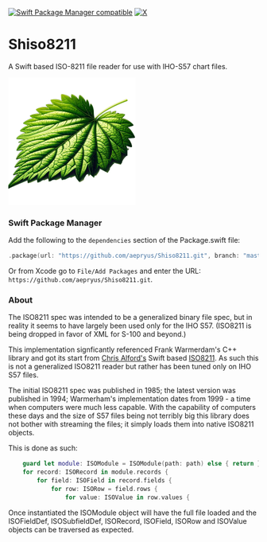 [![Swift Package Manager compatible](https://img.shields.io/badge/SPM-compatible-brightgreen.svg)](https://github.com/apple/swift-package-manager)
[![X](https://img.shields.io/badge/X-@JoeCharlier-blue.svg?style=flat)](http://twitter.com/JoeCharlier)
# Shiso8211

A Swift based ISO-8211 file reader for use with IHO-S57 chart files.

![Shiso](Shiso256.png)
### Swift Package Manager

Add the following to the ```dependencies``` section of the Package.swift file:
```swift
.package(url: "https://github.com/aepryus/Shiso8211.git", branch: "master"),
```

Or from Xcode go to `File/Add Packages` and enter the URL: `https://github.com/aepryus/Shiso8211.git`.

### About

The ISO8211 spec was intended to be a generalized binary file spec, but in reality it seems to have largely been used only for the IHO S57.  (ISO8211 is being dropped in favor of XML for S-100 and beyond.)

This implementation signficantly referenced Frank Warmerdam's C++ library and got its start from [Chris Alford's](https://github.com/chrisvalford) Swift based [ISO8211](https://github.com/chrisvalford/ISO8211).  As such this is not a generalized ISO8211 reader but rather has been tuned only on IHO S57 files.

The initial ISO8211 spec was published in 1985; the latest version was published in 1994; Warmerham's implementation dates from 1999 - a time when computers were much less capable.  With the capability of computers these days and the size of S57 files being not terribly big this library does not bother with streaming the files; it simply loads them into native ISO8211 objects.

This is done as such:

```swift
    guard let module: ISOModule = ISOModule(path: path) else { return }
    for record: ISORecord in module.records {
        for field: ISOField in record.fields {
            for row: ISORow = field.rows {
                for value: ISOValue in row.values {
```

Once instantiated the ISOModule object will have the full file loaded and the ISOFieldDef, ISOSubfieldDef, ISORecord, ISOField, ISORow and ISOValue objects can be traversed as expected.
